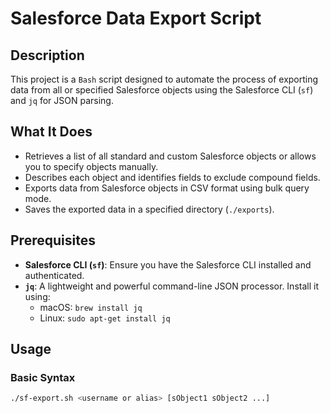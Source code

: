 # Salesforce Data Export Script

## Description
This project is a `Bash` script designed to automate the process of exporting data from all or specified Salesforce objects using the Salesforce CLI (`sf`) and `jq` for JSON parsing. 

## What It Does
- Retrieves a list of all standard and custom Salesforce objects or allows you to specify objects manually.
- Describes each object and identifies fields to exclude compound fields.
- Exports data from Salesforce objects in CSV format using bulk query mode.
- Saves the exported data in a specified directory (`./exports`).

## Prerequisites
- **Salesforce CLI (`sf`)**: Ensure you have the Salesforce CLI installed and authenticated.
- **`jq`**: A lightweight and powerful command-line JSON processor. Install it using:
  - macOS: `brew install jq`
  - Linux: `sudo apt-get install jq`

## Usage
### Basic Syntax
```bash
./sf-export.sh <username or alias> [sObject1 sObject2 ...]
